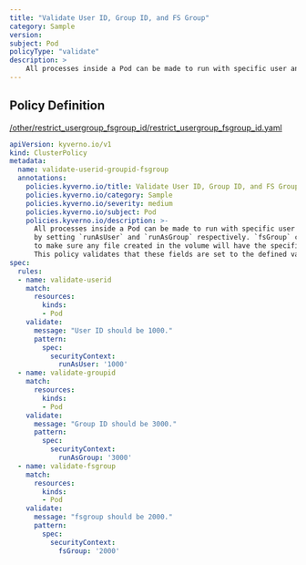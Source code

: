 ```yaml
---
title: "Validate User ID, Group ID, and FS Group"
category: Sample
version: 
subject: Pod
policyType: "validate"
description: >
    All processes inside a Pod can be made to run with specific user and groupID  by setting `runAsUser` and `runAsGroup` respectively. `fsGroup` can be specified  to make sure any file created in the volume will have the specified groupID.  This policy validates that these fields are set to the defined values.
---
```


## Policy Definition
<a href="https://github.com/kyverno/policies/raw/main//other/restrict_usergroup_fsgroup_id/restrict_usergroup_fsgroup_id.yaml" target="-blank">/other/restrict_usergroup_fsgroup_id/restrict_usergroup_fsgroup_id.yaml</a>

```yaml
apiVersion: kyverno.io/v1
kind: ClusterPolicy
metadata:
  name: validate-userid-groupid-fsgroup
  annotations:
    policies.kyverno.io/title: Validate User ID, Group ID, and FS Group 
    policies.kyverno.io/category: Sample
    policies.kyverno.io/severity: medium
    policies.kyverno.io/subject: Pod
    policies.kyverno.io/description: >-
      All processes inside a Pod can be made to run with specific user and groupID 
      by setting `runAsUser` and `runAsGroup` respectively. `fsGroup` can be specified 
      to make sure any file created in the volume will have the specified groupID. 
      This policy validates that these fields are set to the defined values.
spec:
  rules:
  - name: validate-userid
    match:
      resources:
        kinds:
        - Pod
    validate:
      message: "User ID should be 1000."
      pattern:
        spec:
          securityContext:
            runAsUser: '1000'
  - name: validate-groupid
    match:
      resources:
        kinds:
        - Pod
    validate:
      message: "Group ID should be 3000."
      pattern:
        spec:
          securityContext:
            runAsGroup: '3000'
  - name: validate-fsgroup
    match:
      resources:
        kinds:
        - Pod
    validate:
      message: "fsgroup should be 2000."
      pattern:
        spec:
          securityContext:
            fsGroup: '2000'
```
